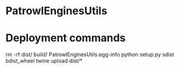 # PatrowlEnginesUtils

# Deployment commands
rm -rf dist/ build/ PatrowlEnginesUtils.egg-info
python setup.py sdist bdist_wheel
twine upload dist/*

